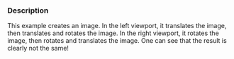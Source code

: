 ### Description
This example creates an image. In the left viewport, it translates the image, then translates and rotates the image. In the right viewport, it rotates the image, then rotates and translates the image. One can see that the result is clearly not the same!
